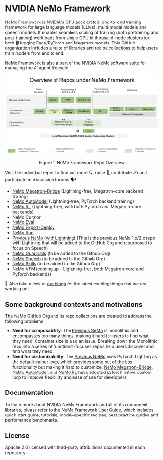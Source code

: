<!--
SPDX-FileCopyrightText: Copyright (c) 2024-2025 NVIDIA CORPORATION & AFFILIATES. All rights reserved.
SPDX-License-Identifier: Apache-2.0
-->

# NVIDIA NeMo Framework

NeMo Framework is NVIDIA's GPU accelerated, end-to-end training framework for large language models (LLMs), multi-modal models and speech models. It enables seamless scaling of training (both pretraining and post-training) workloads from single GPU to thousand-node clusters for both 🤗Hugging Face/PyTorch and Megatron models. This GitHub organization includes a suite of libraries and recipe collections to help users train models from end to end. 

NeMo Framework is also a part of the NVIDIA NeMo software suite for managing the AI agent lifecycle.

  ![image](/RepoDiagram.png)
  
<div align="center">
  Figure 1. NeMo Framework Repo Overview
</div>
<p></p>

Visit the individual repos to find out more 🔍, raise :bug:, contribute ✍️ and participate in discussion forums 🗣️!
* [NeMo Megatron-Bridge](https://github.com/NVIDIA-NeMo/Megatron-Bridge) (Lightning-free, Megatron-core backend trainng)
* [NeMo AutoModel](https://github.com/NVIDIA-NeMo/Automodel) (Lightning-free, PyTorch backend training)
* [NeMo RL](https://github.com/NVIDIA-NeMo/RL) (Lightning-free, with both PyTorch and Megatron-core backends)
* [NeMo Curator](https://github.com/NVIDIA-NeMo/Curator)
* [NeMo Eval](https://github.com/NVIDIA-NeMo/Eval)
* [NeMo Export-Deploy](https://github.com/NVIDIA-NeMo/Export-Deploy)
* [NeMo Run](https://github.com/NVIDIA-NeMo/Run)
* [Previous NeMo (with Lightning)](https://github.com/NVIDIA/NeMo) (This is the previous NeMo 1.x/2.x repo with Lightning that will be added to the GitHub Org and repurposed to focus on Speech)
* [NeMo Guardrails](https://github.com/NVIDIA/NeMo-Guardrails) (to be added to the Github Org)
* [NeMo Speech](https://github.com/NVIDIA-NeMo) (to be added to the Github Org)
* [NeMo Skills](https://github.com/NVIDIA/NeMo-Skills) (to be added to the Github Org)
* NeMo VFM (coming up - Lightning-free, both Megatron-core and PyTorch backends)
<p></p>

📢 Also take a look at [our blogs](https://nvidia-nemo.github.io/blog/) for the latest exciting things that we are working on!

## Some background contexts and motivations
The NeMo GitHub Org and its repo collections are created to address the following problems
* **Need for composability**: The [Previous NeMo](https://github.com/NVIDIA/NeMo) is monolithic and encompasses too many things, making it hard for users to find what they need. Container size is also an issue. Breaking down the Monolithic repo into a series of functional-focused repos help users discover and find what they need.
* **Need for customizability**: The [Previous NeMo](https://github.com/NVIDIA/NeMo) uses PyTorch Lighting as the default trainer loop, which provides some out of the box functionality but making it hard to customize. [NeMo Megatron-Bridge](https://github.com/NVIDIA-NeMo/Megatron-Bridge), [NeMo AutoModel](https://github.com/NVIDIA-NeMo/Automodel), and [NeMo RL](https://github.com/NVIDIA-NeMo/RL) have adopted pytorch native custom loop to improve flexibility and ease of use for developers. 

## Documentation

To learn more about NVIDIA NeMo Framework and all of its component libraries, please refer to the [NeMo Framework User Guide](https://docs.nvidia.com/nemo-framework/user-guide/latest/overview.html), which includes quick start guide, tutorials, model-specific recipes, best practice guides and performance benchmarks.  

<!--
## Contribution & Support

- Follow [Contribution Guidelines](../CONTRIBUTING.md)
- Report issues via GitHub Discussions
- Enterprise support available through NVIDIA AI Enterprise
-->

## License

Apache 2.0 licensed with third-party attributions documented in each repository.
